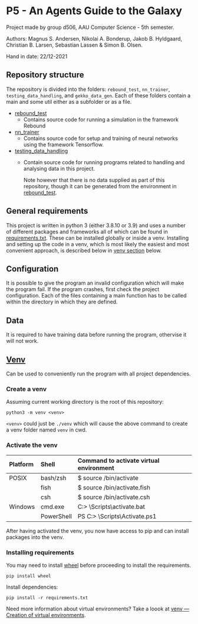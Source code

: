 # P5 - An Agents Guide to the Galaxy

Project made by group d506, AAU Computer Science - 5th semester.

Authors: Magnus S. Andersen, Nikolai A. Bonderup, Jakob B. Hyldgaard, Christian B. Larsen, Sebastian Lassen & Simon B. Olsen.

Hand in date: 22/12-2021

## Repository structure

The repository is divided into the folders: `rebound_test`, `nn_trainer`, `testing_data_handling`, and `gekko_data_gen`.
Each of these folders contain a main and some util either as a subfolder or as a file.

- [rebound_test](./rebound_test)
  - Contains source code for running a simulation in the framework Rebound 
- [nn_trainer](./nn_trainer)
  - Contains source code for setup and training of neural networks using the framework Tensorflow.  
- [testing_data_handling](./testing_data_handling)
  - Contain source code for running programs related to handling and analysing data in this project.
  
    Note however that there is no data supplied as part of this repository, though it can be generated from the environment in [rebound_test](./rebound_test).

## General requirements 

This project is written in python 3 (either 3.8.10 or 3.9) and uses a number of different packages and frameworks all of which can be found in [requirements.txt](./requirements.txt). 
These can be installed globally or inside a venv. 
Installing and setting up the code in a venv, which is most likely the easiest and most convenient approach, is described below in [venv section](#venv) below. 

## Configuration
It is possible to give the program an invalid configuration which will make the program fail. If the program crashes, first check the project configuration. Each of the files containing a main function has to be called within the directory in which they are defined. 

## Data
It is required to have training data before running the program, othervise it will not work. 

## [Venv](https://docs.python.org/3/library/venv.html)

Can be used to conveniently run the program with all project dependencies.

### Create a venv

Assuming current working directory is the root of this repository:

    python3 -m venv <venv>

`<venv>` could just be `./venv` which will cause the above command to create a venv folder named `venv` in cwd.

### Activate the venv

|     Platform      |      Shell         |      Command to activate virtual environment       |
|:------------------|:-------------------|:---------------------------------------------------|
|     POSIX         |      bash/zsh      |      $ source <venv>/bin/activate                  |
|                   |      fish          |      $ source <venv>/bin/activate.fish             |
|                   |      csh           |      $ source <venv>/bin/activate.csh              |
|     Windows       |      cmd.exe       |      C:\> <venv>\Scripts\activate.bat              |
|                   |      PowerShell    |      PS C:\> <venv>\Scripts\Activate.ps1           |


After having activated the venv, you now have access to pip and can install packages into the venv.

### Installing requirements

You may need to install [wheel](https://pypi.org/project/wheel/) before proceeding to install the requirements.

    pip install wheel

Install dependencies:

    pip install -r requirements.txt


Need more information about virtual environments? Take a loook at [venv — Creation of virtual environments](https://docs.python.org/3/library/venv.html).
